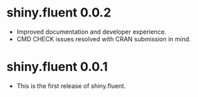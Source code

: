 # shiny.fluent 0.0.2

* Improved documentation and developer experience.
* CMD CHECK issues resolved with CRAN submission in mind.

# shiny.fluent 0.0.1

* This is the first release of shiny.fluent.

